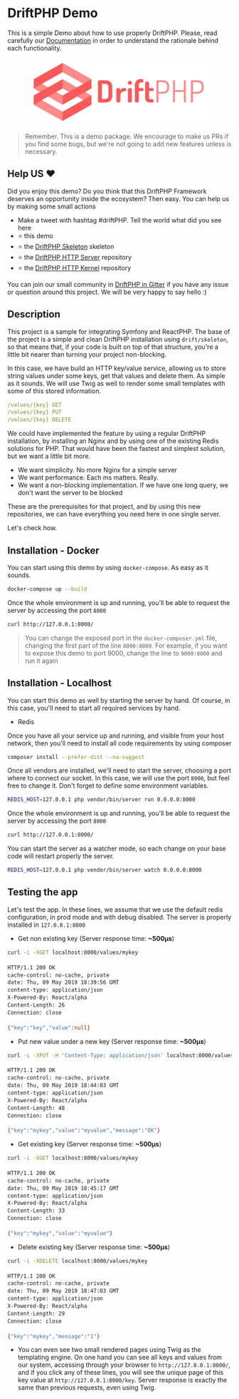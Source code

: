 # DriftPHP Demo

This is a simple Demo about how to use properly DriftPHP. Please, read carefully
our [Documentation](https://drift.io) in order to understand the rationale
behind each functionality.

<p align="center">
  <img src="public/driftphp.png">
</p>

> Remember. This is a demo package. We encourage to make us PRs if you find some
> bugs, but we're not going to add new features unless is necessary. 

## Help US :heart:

Did you enjoy this demo? Do you think that this DriftPHP Framework deserves an
opportunity inside the ecosystem? Then easy. You can help us by making some
small actions

- Make a tweet with hashtag #driftPHP. Tell the world what did you see here
- :star: this demo
- :star: the [DriftPHP Skeleton](https://github.com/driftphp/skeleton) skeleton
- :star: the [DriftPHP HTTP Server](https://github.com/driftphp/server) repository
- :star: the [DriftPHP HTTP Kernel](https://github.com/driftphp/http-kernel) repository

You can join our small community in 
[DriftPHP in Gitter](https://gitter.im/driftphp/community) if you have any
issue or question around this project. We will be very happy to say hello :)
  
## Description

This project is a sample for integrating Symfony and ReactPHP. The base of the
project is a simple and clean DriftPHP installation using `drift/skeleton`, so
that means that, if your code is built on top of that structure, you're a little
bit nearer than turning your project non-blocking.

In this case, we have build an HTTP key/value service, allowing us to store
string values under some keys, get that values and delete them. As simple as it
sounds. We will use Twig as well to render some small templates with some of
this stored information.

```yml
/values/{key} GET
/values/{key} PUT
/values/{key} DELETE
```

We could have implemented the feature by using a regular DriftPHP installation,
by installing an Nginx and by using one of the existing Redis solutions for PHP.
That would have been the fastest and simplest solution, but we want a little bit
more.

- We want simplicity. No more Nginx for a simple server
- We want performance. Each ms matters. Really.
- We want a non-blocking implementation. If we have one long query, we don't
  want the server to be blocked
  
These are the prerequisites for that project, and by using this new
repositories, we can have everything you need here in one single server.

Let's check how.

## Installation - Docker

You can start using this demo by using `docker-compose`. As easy as it sounds.

```bash
docker-compose up --build
```

Once the whole environment is up and running, you'll be able to request the
server by accessing the port `8000`

```bash
curl http://127.0.0.1:8000/
```

> You can change the exposed port in the `docker-composer.yml` file, changing
> the first part of the line `8000:8000`. For example, if you want to expose 
> this demo to port 9000, change the line to `9000:8000` and run it again

## Installation - Localhost

You can start this demo as well by starting the server by hand. Of course, in
this case, you'll need to start all required services by hand.

- Redis

Once you have all your service up and running, and visible from your host
network, then you'll need to install all code requirements by using composer

```bash
composer install --prefer-dist --no-suggest
```

Once all vendors are installed, we'll need to start the server, choosing a port
where to connect our socket. In this case, we will use the port `8000`, but
feel free to change it. Don't forget to define some environment variables.

```bash
REDIS_HOST=127.0.0.1 php vendor/bin/server run 0.0.0.0:8000
```

Once the whole environment is up and running, you'll be able to request the
server by accessing the port `8000`

```bash
curl http://127.0.0.1:8000/
```

You can start the server as a watcher mode, so each change on your base code
will restart properly the server.

```bash
REDIS_HOST=127.0.0.1 php vendor/bin/server watch 0.0.0.0:8000
```

## Testing the app

Let's test the app. In these lines, we assume that we use the default redis
configuration, in prod mode and with debug disabled. The server is properly
installed in `127.0.0.1:8000`

* Get non existing key (Server response time: **~500μs**)

```bash
curl -i -XGET localhost:8000/values/mykey

HTTP/1.1 200 OK
cache-control: no-cache, private
date: Thu, 09 May 2019 18:39:56 GMT
content-type: application/json
X-Powered-By: React/alpha
Content-Length: 26
Connection: close

{"key":"key","value":null}
```

* Put new value under a new key (Server response time: **~500μs**)

```bash
curl -i -XPUT -H 'Content-Type: application/json' localhost:8000/values/mykey -d'myvalue'

HTTP/1.1 200 OK
cache-control: no-cache, private
date: Thu, 09 May 2019 18:44:03 GMT
content-type: application/json
X-Powered-By: React/alpha
Content-Length: 48
Connection: close

{"key":"mykey","value":"myvalue","message":"OK"}
```

* Get existing key (Server response time: **~500μs**)

```bash
curl -i -XGET localhost:8000/values/mykey

HTTP/1.1 200 OK
cache-control: no-cache, private
date: Thu, 09 May 2019 18:45:17 GMT
content-type: application/json
X-Powered-By: React/alpha
Content-Length: 33
Connection: close

{"key":"mykey","value":"myvalue"}
```

* Delete existing key (Server response time: **~500μs**)

```bash
curl -i -XDELETE localhost:8000/values/mykey

HTTP/1.1 200 OK
cache-control: no-cache, private
date: Thu, 09 May 2019 18:47:03 GMT
content-type: application/json
X-Powered-By: React/alpha
Content-Length: 29
Connection: close

{"key":"mykey","message":"1"}
```

* You can even see two small rendered pages using Twig as the templating engine.
On one hand you can see all keys and values from our system, accessing through
your browser to `http://127.0.0.1:8000/`, and if you click any of these lines,
you will see the unique page of this key value at `http://127.0.0.1:8000/key`.
Server response is exactly the same than previous requests, even using Twig. 
